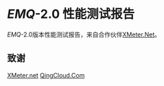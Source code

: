 *EMQ*-2.0 性能测试报告
======================

*EMQ*-2.0版本性能测试报告，来自合作伙伴[XMeter.Net](https://www.xmeter.net)。

致谢
----

[XMeter.net](https://www.xmeter.net) [QingCloud.Com](https://www.qingcloud.com)

